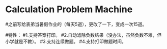 # Calculation Problem Machine

#之前写给表弟当暑假作业的（每天5道），更改了一下，变成一次15道。

#特性：
#1.支持答案打印。
#2.自动滤除负数结果（没办法，虽然负数不难，但小学就是不教）。
#3.支持连续做题。
#4.支持打印做题时间。
